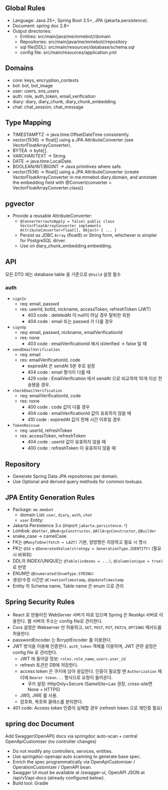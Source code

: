 ## Global Rules
- Language: Java 25+, Spring Boot 3.5+, JPA (jakarta.persistence).
- Document: spring doc 2.8+
- Output directories:
    - Entities: src/main/java/me/mmebot/<domain>/domain
    - Repositories: src/main/java/me/mmebot/<domain>/repository
    - sql file(DDL): src/main/resources/database/schema.sql
    - config file: src/main/resources/application.yml

## Domains
- core: keys, encryption_contexts
- bot: bot, bot_image
- user: users, sns_users
- auth: role, auth_token, email_verification
- diary: diary, diary_chunk, diary_chunk_embedding
- chat: chat_session, chat_message

## Type Mapping
- TIMESTAMPTZ -> java.time.OffsetDateTime consistently.
- vector(1536) -> float[] using a JPA AttributeConverter (see VectorFloatArrayConverter).
- BYTEA -> byte[].
- VARCHAR/TEXT -> String.
- DATE -> java.time.LocalDate.
- BOOLEAN/INT/BIGINT -> Java primitives where safe.
- vector(1536) -> float[] using a JPA AttributeConverter (create VectorFloatArrayConverter in me.mmebot.diary.domain, and annotate the embedding field with @Convert(converter = VectorFloatArrayConverter.class))

## pgvector
- Provide a reusable AttributeConverter:
    - `@Converter(autoApply = false) public class VectorFloatArrayConverter implements AttributeConverter<float[], Object> { ... }`
    - Persist as JDBC `Array` (float8) or String form, whichever is simpler for PostgreSQL driver.
    - Use on diary_chunk_embedding.embedding.

## API
모든 DTO 에는 database table 을 기준으로 `@Vaild` 설정 필수
### auth
- `signIn`
  - req: email, passwd
  - res: userId, botId, nickname, accessToken, refreshToken (JWT)
    - 403 code : deletedAt 이 null이 아닐 경우 탈퇴한 회원
    - 404 code : email 또는 passwd 가 다를 경우
- `signUp`
  - req: email, passwd, nickname, emailVerificationId
  - res: none
    - 403 code : emailVerificationId 에서 isVerified -> false 일 때
- `sendEmailVerification`
  - req: email
  - res: emailVerificationId, code
    - expiredAt 은 sendAt 5분 후로 설정
    - 404 code : email 형식이 다를 때
    - 429 code : EmailVerification 에서 sendAt 으로 비교하여 10개 이상 전송됐을 경우.
- `checkEmailVerification`
  - req: emailVerificationId, code
  - res: none
    - 400 code : code 값이 다를 경우
    - 404 code : emailVerificationId 값이 유효하지 않을 때
    - 410 code : expiredAt 값이 현재 시간 이후일 경우 
- `TokenReissue`
  - req: userId, refreshToken
  - res: accessToken, refreshToken
    - 404 code : userId 값이 유효하지 않을 때
    - 400 code : refreshToken 이 유효하지 않을 때

## Repository
- Generate Spring Data JPA repositories per domain.
- Use Optional<T> and derived query methods for common lookups.

## JPA Entity Generation Rules
- Package: `me.mmebot`
   - domain List: `user`, `diary`, `auth`, `chat`
   - `user` Entity: 
- Jakarta Persistence 3.x (import `jakarta.persistence.*`)
- Lombok: `@Getter`, `@NoArgsConstructor`, `@AllArgsConstructor`, `@Builder`
- snake_case → camelCase
- FK는 `@ManyToOne(fetch = LAZY)` 기본, 양방향은 지양하고 필요 시 명시
- PK는 `@Id` + `@GeneratedValue(strategy = GenerationType.IDENTITY)` (필요 시 바꿔줘)
- DDL의 INDEX/UNIQUE는 `@Table(indexes = ...)`, `@Column(unique = true)`로 반영
- ENUM은 `@Enumerated(EnumType.STRING)`
- 생성/수정 시간은 `@CreationTimestamp`, `@UpdateTimestamp`
- Entity 의 Schema name, Table name 은 enum 으로 관리

## Spring Security Rules
- React 로 만들어진 WebServer 서버가 따로 있으며 Spring 은 RestApi 서버로 이용한다. 웹 서버의 주소는 config file로 관리한다.
- Cors 설정은 Webserver 만 허용하고, `GET`, `POST`, `PUT`, `PATCH`, `OPTIONS` 메서드를 허용한다.
- passwordEncoder 는 BcryptEncoder 를 이용한다.
- JWT 방식을 이용해 인증한다. `auth_token` 객체를 이용하며, JWT 관련 설정은 config file 로 관리한다.
  - JWT 에 들어갈 정보: `roles.role_name`, `users.user_id`
  - refresh 토큰은 DB에 저장한다.
  - access token 은 쿠키에 담아 응답한다. 인증이 필요할 땐 `Authorization` 헤더에 `Bearer token...` 형식으로 요청이 들어온다.
    - 쿠키 설정: HttpOnly+Secure (SameSite=Lax 권장, cross-site면 None + HTTPS)
  - JWS, JWE 를 사용.
  - 암호화, 복호화 클래스를 분리한다.
- 401 code: Access token 인증이 실패할 경우 (refresh token 으로 재인증 필요)

## spring doc Document
Add Swagger(OpenAPI) docs via springdoc auto-scan + central OpenApiCustomiser (no controller changes)
- Do not modify any controllers, services, entities.
- Use springdoc-openapi auto scanning to generate base spec.
- Enrich the spec programmatically via OpenApiCustomiser / OperationCustomizer / OpenAPI bean.
- Swagger UI must be available at /swagger-ui, OpenAPI JSON at /api/v1/api-docs (already configured below).
- Build tool: Gradle